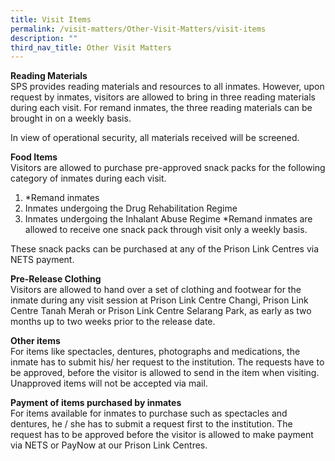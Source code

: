 ```yaml
---
title: Visit Items
permalink: /visit-matters/Other-Visit-Matters/visit-items
description: ""
third_nav_title: Other Visit Matters
---
```

**Reading Materials**<br>
SPS provides reading materials and resources to all inmates. However, upon request by inmates, visitors are allowed to bring in three reading materials during each visit. For remand inmates, the three reading materials can be brought in on a weekly basis.

In view of operational security, all materials received will be screened.

**Food Items**<br>
Visitors are allowed to purchase pre-approved snack packs for the following category of inmates during each visit.
1. *Remand inmates
2. Inmates undergoing the Drug Rehabilitation Regime
3. Inmates undergoing the Inhalant Abuse Regime
*Remand inmates are allowed to receive one snack pack through visit only a weekly basis.

These snack packs can be purchased at any of the Prison Link Centres via NETS payment.

**Pre-Release Clothing**<br>
Visitors are allowed to hand over a set of clothing and footwear for the inmate during any visit session at Prison Link Centre Changi, Prison Link Centre Tanah Merah or Prison Link Centre Selarang Park, as early as two months up to two weeks prior to the release date.

**Other items**<br>
For items like spectacles, dentures, photographs and medications, the inmate has to submit his/ her request to the institution. The requests have to be approved, before the visitor is allowed to send in the item when visiting.  Unapproved items will not be accepted via mail.

**Payment of items purchased by inmates**<br>
For items available for inmates to purchase such as spectacles and dentures, he / she has to submit a request first to the institution. The request has to be approved before the visitor is allowed to make payment via NETS or PayNow at our Prison Link Centres.